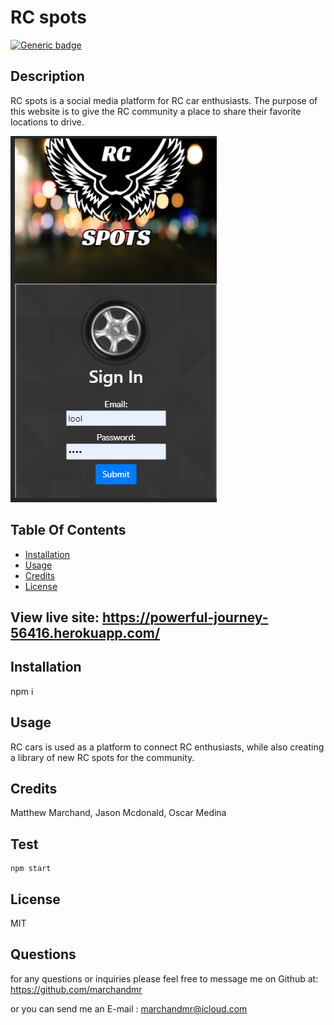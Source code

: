 # RC spots 

  [![Generic badge](https://img.shields.io/badge/License-MIT-<COLOR>.svg)](https://shields.io/)

  ##  Description
  
  RC spots is a social media platform for RC car enthusiasts. The purpose of this website is to give the RC community a place to share their favorite locations to drive.

![](client/public/img.png)


  ## Table Of Contents

  * [Installation](#installation)
  * [Usage](#usage)
  * [Credits](#credits)
  * [License](#license)


  ## View live site: https://powerful-journey-56416.herokuapp.com/
  
  
  ## Installation

  npm i

  ## Usage

  RC cars is used as a platform to connect RC enthusiasts, while also creating a library of new RC spots for the community.

  ## Credits

  Matthew Marchand, Jason Mcdonald, Oscar Medina

  ## Test

    npm start

  ## License

  MIT

## Questions

  for any questions or inquiries  please feel free to message me on Github at: https://github.com/marchandmr

  or you can send me an E-mail :  marchandmr@icloud.com

 

 
